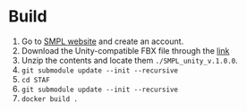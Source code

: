# Build

1. Go to [SMPL website](https://smpl.is.tue.mpg.de/) and create an account.
1. Download the Unity-compatible FBX file through the [link](https://psfiles.is.tuebingen.mpg.de/downloads/smpl/SMPL_unity_v-1-0-0-zip)
1. Unzip the contents and locate them `./SMPL_unity_v.1.0.0`.
1. ```git submodule update --init --recursive```
1. ```cd STAF```
1. ```git submodule update --init --recursive```
1. ```docker build .```

